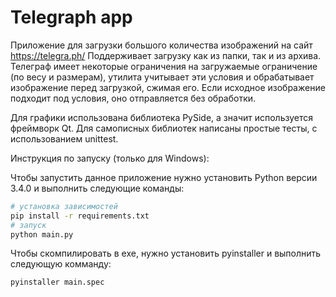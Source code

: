 # Telegraph app

Приложение для загрузки большого количества изображений на сайт https://telegra.ph/
Поддерживает загрузку как из папки, так и из архива.
Телеграф имеет некоторые ограничения на загружаемые ограничение (по весу и размерам), утилита учитывает эти условия и обрабатывает изображение перед загрузкой, сжимая его.
Если исходное изображение подходит под условия, оно отправляется без обработки.

Для графики использована библиотека PySide, а значит используется фреймворк Qt.
Для самописных библиотек написаны простые тесты, с использованием unittest.

Инструкция по запуску (только для Windows):

Чтобы запустить данное приложение нужно установить Python версии 3.4.0 и выполнить следующие команды:


```bash
# установка зависимостей
pip install -r requirements.txt
# запуск
python main.py
```

Чтобы скомпилировать в exe, нужно установить pyinstaller и выполнить следующую комманду:

```bash
pyinstaller main.spec
```
